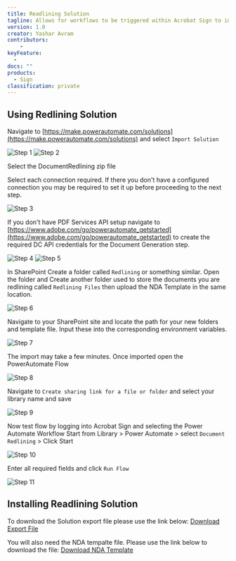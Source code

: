```yaml
---
title: Readlining Solution
tagline: Allows for workflows to be triggered within Acrobat Sign to initiate document redlining for contract negotiations
version: 1.0
creator: Yashar Avram
contributors: 
    - 
keyFeature:
  - 
docs: ""
products: 
  - Sign
classification: private
---
```

## Using Redlining Solution
Navigate to [https://make.powerautomate.com/solutions](https://make.powerautomate.com/solutions) and select `Import Solution`

![Step 1](https://github.com/adobe/redlining-solution/image1.png)
![Step 2](https://github.com/adobe/redlining-solution/image2.png)

Select the DocumentRedlining zip file

Select each connection required. If there you don't have a configured connection you may be required to set it up before proceeding to the next step.

![Step 3](https://github.com/adobe/redlining-solution/image3.png)


If you don't have PDF Services API setup navigate to [https://www.adobe.com/go/powerautomate_getstarted](https://www.adobe.com/go/powerautomate_getstarted) to create the required DC API credentials for the Document Generation step.

![Step 4](https://github.com/adobe/redlining-solution/image4.png)
![Step 5](https://github.com/adobe/redlining-solution/image5.png)


In SharePoint Create a folder called `Redlining` or something similar. Open the folder and Create another folder used to store the documents you are redlining called `Redlining Files` then upload the NDA Template in the same location.

![Step 6](https://github.com/adobe/redlining-solution/image6.png)


Navigate to your SharePoint site and locate the path for your new folders and template file. Input these into the corresponding environment variables.

![Step 7](https://github.com/adobe/redlining-solution/image7.png)


The import may take a few minutes. Once imported open the PowerAutomate Flow

![Step 8](https://github.com/adobe/redlining-solution/image8.png)


Navigate to `Create sharing link for a file or folder` and select your library name and save

![Step 9](https://github.com/adobe/redlining-solution/image9.png)


Now test flow by logging into Acrobat Sign and selecting the Power Automate Workflow
Start from Library > Power Automate > select `Document Redlining` > Click Start

![Step 10](https://github.com/adobe/redlining-solution/image10.png)


Enter all required fields and click `Run Flow`

![Step 11](https://github.com/adobe/redlining-solution/image11.png)


## Installing Readlining Solution

To download the Solution export file please use the link below:
[Download Export File](https://acrobat.adobe.com/id/urn:aaid:sc:US:4ac3bd38-4e3a-4c94-8f64-f1a6d09d583b)

You will also need the NDA tempalte file. Please use the link below to download the file:
[Download NDA Template](https://acrobat.adobe.com/id/urn:aaid:sc:US:52c4d1ac-ee64-45f0-af29-70e6a1c67224)
